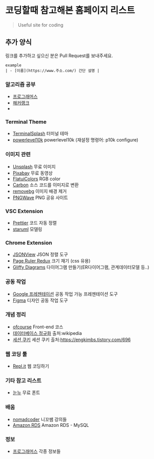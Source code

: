 # 코딩할때 참고해본 홈페이지 리스트
>Useful site for coding

## 추가 양식
링크를 추가하고 싶으신 분은 Pull Request를 보내주세요.
```
example
| - [이름](https://www.주소.com/) 간단 설명 | 
```

### 알고리즘 공부
 - [프로그래머스]()
 - [해커랭크](https://www.hackerrank.com/dashboard)
 - []()
 
### Terminal Theme
 - [TerminalSplash](https://terminalsplash.com/) 터미널 테마
 - [powerlevel10k](https://github.com/romkatv/powerlevel10k) powerlevel10k (재설정 명령어: p10k configure)
 
### 이미지 관련
 - [Unsplash](https://unsplash.com/) 무료 이미지
 - [Pixabay](https://pixabay.com/ko/videos/) 무료 동영상
 - [FlatuiColors](https://flatuicolors.com/palette/defo) RGB color
 - [Carbon](https://carbon.now.sh/) 소스 코드를 이미지로 변환
 - [removebg](https://www.remove.bg/ko/upload) 이미지 배경 제거
 - [PNGWave](https://www.pngwave.com/) PNG 공유 사이트
 
### VSC Extension
 - [Prettier](https://prettier.io/) 코드 자동 정렬
 - [staruml](http://staruml.io/) 모델링
  
### Chrome Extension
 - [JSONView](https://chrome.google.com/webstore/detail/jsonview/chklaanhfefbnpoihckbnefhakgolnmc) JSON 정렬 도구
 - [Page Ruler Redux](https://chrome.google.com/webstore/detail/page-ruler-redux/giejhjebcalaheckengmchjekofhhmal) 크기 재기 (css 유용)
 - [Gliffy Diagrams](https://chrome.google.com/webstore/detail/gliffy-diagrams/bhmicilclplefnflapjmnngmkkkkpfad) 다이어그램 만들기(ER다이어그램, 관계데이터모델 등..)

### 공동 작업
 - [Google 프레젠테이션](https://www.google.com/intl/ko_kr/slides/about//) 공동 작업 가능 프레젠테이션 도구
 - [Figma](https://www.figma.com/) 디자인 공동 작업 도구
 
### 개념 정리
 - [ofcourse](https://ofcourse.kr/) Front-end 코스
 - [데이터베이스 정규화](https://en.wikipedia.org/wiki/Database_normalization) 출처:wikipedia
 - [세션 쿠키](https://engkimbs.tistory.com/696) 세션 쿠키 출처:https://engkimbs.tistory.com/696
  
### 웹 코딩 툴
 - [Repl.it](https://repl.it/) 웹 코딩하기
 
### 기타 참고 리스트
 - [눈누](https://noonnu.cc/) 무료 폰트
 
### 배움
 - [nomadcoder](https://nomadcoders.co/) 니꼬쌤 강의들
 - [Amazon RDS](https://aws.amazon.com/ko/getting-started/hands-on/create-mysql-db/) Amazon RDS - MySQL
 
### 정보
 - [프로그래머스](https://programmers.co.kr/) 각종 정보들
